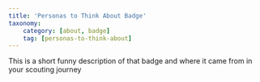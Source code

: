 ```yaml
---
title: 'Personas to Think About Badge'
taxonomy:
    category: [about, badge]
    tag: [personas-to-think-about]
---
```

This is a short funny description of that badge and where it came from in your scouting journey
